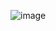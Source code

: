 ![image](https://github.com/heesoo-park/ForCodeKata/assets/80674868/8ebda9f6-0428-45bd-bcbc-d47fc53c25a4)

